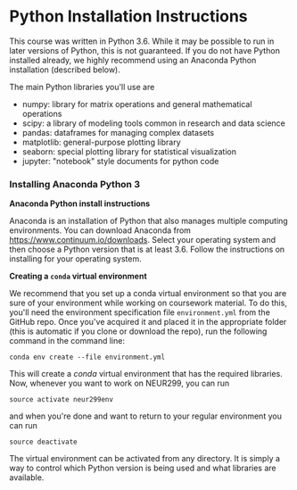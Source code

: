 # Python Installation Instructions

This course was written in Python 3.6.
While it may be possible to run in later versions of Python,
this is not guaranteed.
If you do not have Python installed already, we highly recommend using an Anaconda Python installation (described below).

The main Python libraries you'll use are

- numpy: library for matrix operations and general mathematical operations
- scipy: a library of modeling tools common in research and data science
- pandas: dataframes for managing complex datasets
- matplotlib: general-purpose plotting library
- seaborn: special plotting library for statistical visualization
- jupyter: "notebook" style documents for python code

### Installing Anaconda Python 3

**Anaconda Python install instructions**

Anaconda is an installation of Python that also manages multiple computing environments. You can download Anaconda from https://www.continuum.io/downloads. Select your operating system and then choose a Python version that is at least 3.6. Follow the instructions on installing for your operating system.

**Creating a ```conda``` virtual environment**

We recommend that you set up a conda virtual environment so that you are sure of your environment while working on coursework material. To do this, you'll need the environment specification file `environment.yml` from the GitHub repo.
Once you've acquired it and placed it in the appropriate folder (this is automatic if you clone or download the repo),
run the following command in the command line:
```
conda env create --file environment.yml
```

This will create a _conda_ virtual environment that has the required libraries. 
Now, whenever you want to work on NEUR299, you can run
```
source activate neur299env
```
and when you're done and want to return to your regular environment you can run
```
source deactivate
```
The virtual environment can be activated from any directory. It is simply a way to control which Python version is being used and what libraries are available.

